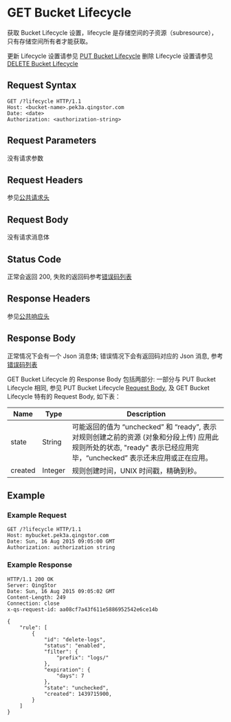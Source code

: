 ---
---
# GET Bucket Lifecycle

获取 Bucket Lifecycle 设置，lifecycle 是存储空间的子资源（subresource），
只有存储空间所有者才能获取。

更新 Lifecycle 设置请参见 [PUT Bucket Lifecycle](put_lifecycle.html)
删除 Lifecycle 设置请参见 [DELETE Bucket Lifecycle](delete_lifecycle.html)

## Request Syntax

```http
GET /?lifecycle HTTP/1.1
Host: <bucket-name>.pek3a.qingstor.com
Date: <date>
Authorization: <authorization-string>
```

## Request Parameters

没有请求参数

## Request Headers

参见[公共请求头](../../common/common_header.html#请求头字段-request-header)

## Request Body

没有请求消息体

## Status Code

正常会返回 200,  失败的返回码参考[错误码列表](../common/error_code.html)

## Response Headers

参见[公共响应头](../../common/common_header.html#响应头字段-response-heaader)

## Response Body

正常情况下会有一个 Json 消息体; 错误情况下会有返回码对应的 Json 消息, 参考[错误码列表](../common/error_code.html)

GET Bucket Lifecycle 的 Response Body 包括两部分:
一部分与 PUT Bucket Lifecycle 相同, 参见 PUT Bucket Lifecycle [Request Body](put_lifecycle.html#request-body),
及 GET Bucket Lifecycle 特有的 Request Body, 如下表：

| Name | Type | Description |
| --- | --- | --- |
| state | String | 可能返回的值为 “unchecked” 和 “ready”, 表示对规则创建之前的资源 (对象和分段上传) 应用此规则所处的状态, "ready" 表示已经应用完毕，“unchecked” 表示还未应用或正在应用。|
| created | Integer | 规则创建时间，UNIX 时间戳，精确到秒。|

## Example

### Example Request

```http
GET /?lifecycle HTTP/1.1
Host: mybucket.pek3a.qingstor.com
Date: Sun, 16 Aug 2015 09:05:00 GMT
Authorization: authorization string
```

### Example Response

```http
HTTP/1.1 200 OK
Server: QingStor
Date: Sun, 16 Aug 2015 09:05:02 GMT
Content-Length: 249
Connection: close
x-qs-request-id: aa08cf7a43f611e5886952542e6ce14b

{
    "rule": [
        {
            "id": "delete-logs",
            "status": "enabled",
            "filter": {
                "prefix": "logs/"
            },
            "expiration": {
                "days": 7
            },
            "state": "unchecked",
            "created": 1439715900,
        }
    ]
}
```
